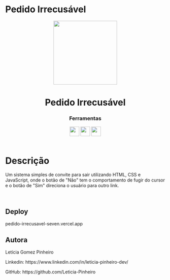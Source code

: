 # Pedido Irrecusável

<p align="center">
  <img height=200 src="https://cdn-icons-png.flaticon.com/512/6729/6729451.png">
</p>
<h1 align="center">
  Pedido Irrecusável
</h1>
<div align="center">

  <h3>Ferramentas</h3>
  <img src="https://img.shields.io/badge/PostgreSQL-316192?style=for-the-badge&logo=postgresql&logoColor=white" height="30px"/>  
  <img src="https://img.shields.io/badge/Node.js-43853D?style=for-the-badge&logo=node.js&logoColor=white" height="30px"/>  
  <img src="https://img.shields.io/badge/Express.js-404D59?style=for-the-badge&logo=express.js&logoColor=white" height="30px"/>
  
</div>

<br/>

# Descrição

Um sistema simples de convite para sair utilizando HTML, CSS e JavaScript, onde o botão de "Não" tem o comportamento de fugir do cursor e o botão de "Sim" direciona o usuário para outro link.

</br>

## Deploy

pedido-irrecusavel-seven.vercel.app

## Autora

Letícia Gomez Pinheiro 
<p>Linkedin: https://www.linkedin.com/in/leticia-pinheiro-dev/</p>
<p>GitHub: https://github.com/Leticia-Pinheiro</p>
<br/>

#
